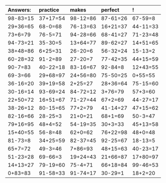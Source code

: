 | Answers: | practice | makes | perfect | ! |
| :--- | :--- | :--- | :--- | :--- |
| 98-83=15 | 37+17=54 | 98-12=86 | 87-61=26 | 67-59=8 | 
| 29+36=65 | 68-0=68 | 76-13=63 | 16+21=37 | 44-11=33 | 
| 73+6=79 | 76-5=71 | 94-28=66 | 68-41=27 | 71-23=48 | 
| 94-73=21 | 35-30=5 | 13+64=77 | 89-62=27 | 14+51=65 | 
| 38+48=86 | 6+25=31 | 26-20=6 | 56-32=24 | 15-13=2 | 
| 60-28=32 | 91-2=89 | 27-20=7 | 77-42=35 | 44+15=59 | 
| 90-7=83 | 40-22=18 | 83-16=67 | 92-84=8 | 12+43=55 | 
| 69-3=66 | 29+68=97 | 24+56=80 | 75-50=25 | 0+55=55 | 
| 36-16=20 | 39+19=58 | 2+25=27 | 28+36=64 | 75-15=60 | 
| 30-16=14 | 93-69=24 | 84-72=12 | 3+76=79 | 57+3=60 | 
| 22+50=72 | 16+51=67 | 71-27=44 | 67+2=69 | 44-27=17 | 
| 38-26=12 | 80-15=65 | 77+2=79 | 41-14=27 | 47+15=62 | 
| 82-16=66 | 28-25=3 | 21+0=21 | 68+1=69 | 50-3=47 | 
| 79+16=95 | 48+4=52 | 54-19=35 | 30+3=33 | 45+13=58 | 
| 15+40=55 | 56-8=48 | 62+0=62 | 76+22=98 | 48+0=48 | 
| 81-73=8 | 34+25=59 | 82-37=45 | 92-25=67 | 18-13=5 | 
| 65+7=72 | 49-3=46 | 7+86=93 | 48+15=63 | 40-23=17 | 
| 51-23=28 | 69-66=3 | 19+24=43 | 21+66=87 | 17+80=97 | 
| 14+13=27 | 79-19=60 | 75-4=71 | 66+18=84 | 99-46=53 | 
| 0+83=83 | 91-58=33 | 91-74=17 | 30-29=1 | 18+2=20 | 
